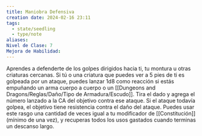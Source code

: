 ```yaml
---
title: Maniobra Defensiva
creation date: 2024-02-16 23:11
tags:
  - state/seedling
  - type/note
aliases: 
Nivel de Clase: 7
Mejora de Habilidad:
---
```

Aprendes a defenderte de los golpes dirigidos hacia ti, tu montura u otras criaturas cercanas. Si tú o una criatura que puedes ver a 5 pies de ti es golpeada por un ataque, puedes lanzar 1d8 como
reacción si estás empuñando un arma cuerpo a cuerpo o un [[Dungeons and Dragons/Reglas/Daño/Tipo de Armadura/Escudo]]. Tira el dado y agrega el número lanzado a la CA del objetivo contra ese ataque. Si el ataque todavía golpea, el objetivo tiene resistencia contra el daño del ataque.
Puedes usar este rasgo una cantidad de veces igual a tu modificador de [[Constitución]] (mínimo de una vez), y recuperas todos los usos gastados cuando terminas un descanso largo.

